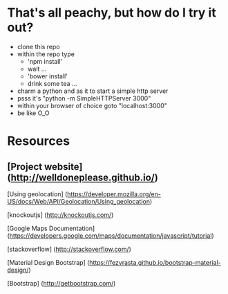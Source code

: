 # That's all peachy, but how do I try it out?
- clone this repo
- within the repo type
  - 'npm install'
  - wait ...
  - 'bower install'
  - drink some tea ...
- charm a python and as it to start a simple http server
- psss it's "python -m SimpleHTTPServer 3000"
- within your browser of choice goto "localhost:3000"
- be like O_O


# Resources

## [Project website] (http://welldoneplease.github.io/)


[Using geolocation] (https://developer.mozilla.org/en-US/docs/Web/API/Geolocation/Using_geolocation)

[knockoutjs] (http://knockoutjs.com/)

[Google Maps Documentation] (https://developers.google.com/maps/documentation/javascript/tutorial)

[stackoverflow] (http://stackoverflow.com/)

[Material Design Bootstrap] (https://fezvrasta.github.io/bootstrap-material-design/)

[Bootstrap] (http://getbootstrap.com/)

